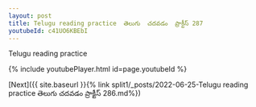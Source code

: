 ```yaml
---
layout: post
title: Telugu reading practice  తెలుగు  చదవడం  ప్రాక్టీస్ 287
youtubeId: c41UO6KBEbI
---
```

 
 
Telugu reading practice
 
 
 
 
 


{% include youtubePlayer.html id=page.youtubeId %}
 
[Next]({{ site.baseurl }}{% link  split1/_posts/2022-06-25-Telugu reading practice  తెలుగు  చదవడం  ప్రాక్టీస్ 286.md%})
 
